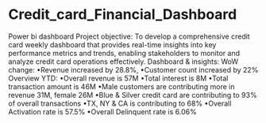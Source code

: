 # Credit_card_Financial_Dashboard
Power bi dashboard
Project objective: To develop a comprehensive credit card weekly dashboard that provides real-time insights into key performance metrics and trends, enabling stakeholders to monitor and analyze credit card operations effectively.
Dashboard & insights:
WoW change:
•Revenue increased by 28.8%,
•Customer count increased by 22%
Overview YTD:
•Overall revenue is 57M
•Total interest is 8M
•Total transaction amount is 46M
•Male customers are contributing more in revenue 31M, female 26M
•Blue & Silver credit card are contributing to 93% of overall transactions
•TX, NY & CA is contributing to 68%
•Overall Activation rate is 57.5%
•Overall Delinquent rate is 6.06%
